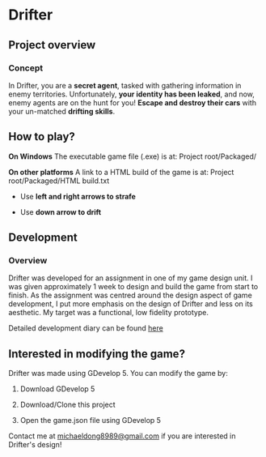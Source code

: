 # Drifter

## Project overview
### Concept
In Drifter, you are a **secret agent**, tasked with gathering information in enemy territories. Unfortunately, **your identity has been leaked**, and now, enemy agents are on the hunt for you! **Escape and destroy their cars** with your un-matched **drifting skills**.

## How to play?
**On Windows**
The executable game file (.exe) is at:
Project root/Packaged/

**On other platforms**
A link to a HTML build of the game is at:
Project root/Packaged/HTML build.txt


* Use **left and right arrows to strafe**

* Use **down arrow to drift**


## Development
### Overview
Drifter was developed for an assignment in one of my game design unit. I was given approximately 1 week to design and build the game from start to finish. 
As the assignment was centred around the design aspect of game development, I put more emphasis on the design of Drifter and less on its aesthetic. My target was a functional, low fidelity prototype.

Detailed development diary can be found [here](https://dongdao-michael.tumblr.com/post/628016269275365376/drifter-pitch)

## Interested in modifying the game?
Drifter was made using GDevelop 5. You can modify the game by: 

1. Download GDevelop 5

2. Download/Clone this project

3. Open the game.json file using GDevelop 5


Contact me at michaeldong8989@gmail.com if you are interested in Drifter's design!
